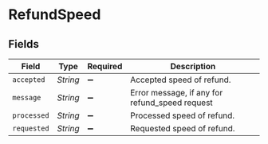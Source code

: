 # RefundSpeed


## Fields

| Field                                          | Type                                           | Required                                       | Description                                    |
| ---------------------------------------------- | ---------------------------------------------- | ---------------------------------------------- | ---------------------------------------------- |
| `accepted`                                     | *String*                                       | :heavy_minus_sign:                             | Accepted speed of refund.                      |
| `message`                                      | *String*                                       | :heavy_minus_sign:                             | Error message, if any for refund_speed request |
| `processed`                                    | *String*                                       | :heavy_minus_sign:                             | Processed speed of refund.                     |
| `requested`                                    | *String*                                       | :heavy_minus_sign:                             | Requested speed of refund.                     |
